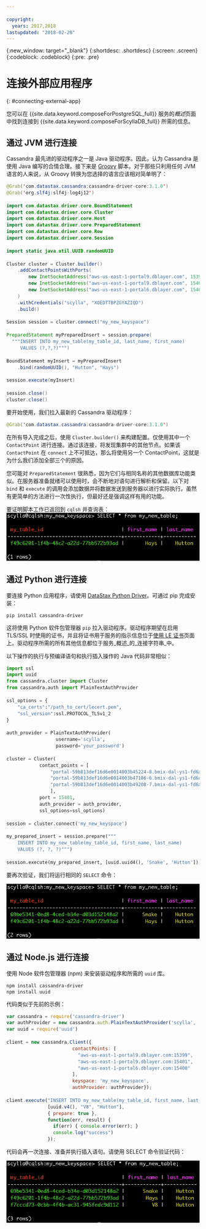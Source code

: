 ```yaml
---

copyright:
  years: 2017,2018
lastupdated: "2018-02-28"
---
```


{:new_window: target="_blank"}
{:shortdesc: .shortdesc}
{:screen: .screen}
{:codeblock: .codeblock}
{:pre: .pre}

# 连接外部应用程序
{: #connecting-external-app}

您可以在 {{site.data.keyword.composeForPostgreSQL_full}} 服务的*概述*页面中找到连接到 {{site.data.keyword.composeForScyllaDB_full}} 所需的信息。

## 通过 JVM 进行连接

Cassandra 最先进的驱动程序之一是 Java 驱动程序。因此，认为 Cassandra 是使用 Java 编写的合情合理。接下来是 [Groovy](http://www.groovy-lang.org/documentation.html#gettingstarted) 脚本。对于那些只利用任何 JVM 语言的人来说，从 Groovy 转换为您选择的语言应该相对简单明了：

```java
@Grab('com.datastax.cassandra:cassandra-driver-core:3.1.0')
@Grab('org.slf4j:slf4j-log4j12')

import com.datastax.driver.core.BoundStatement
import com.datastax.driver.core.Cluster
import com.datastax.driver.core.Host
import com.datastax.driver.core.PreparedStatement
import com.datastax.driver.core.Row
import com.datastax.driver.core.Session

import static java.util.UUID.randomUUID

Cluster cluster = Cluster.builder()
    .addContactPointsWithPorts(
        new InetSocketAddress("aws-us-east-1-portal9.dblayer.com", 15399 ),
        new InetSocketAddress("aws-us-east-1-portal9.dblayer.com", 15401 ),
        new InetSocketAddress("aws-us-east-1-portal6.dblayer.com", 15400 )
    )
    .withCredentials("scylla", "XOEDTTBPZGYAZIQD")
    .build()

Session session = cluster.connect("my_new_keyspace")

PreparedStatement myPreparedInsert = session.prepare(
  """INSERT INTO my_new_table(my_table_id, last_name, first_name)
     VALUES (?,?,?)""")

BoundStatement myInsert = myPreparedInsert
    .bind(randomUUID(), "Hutton", "Hays")

session.execute(myInsert)

session.close()
cluster.close()
```

要开始使用，我们拉入最新的 Cassandra 驱动程序：

```java
@Grab('com.datastax.cassandra:cassandra-driver-core:3.1.0')
```

在所有导入完成之后，使用 `Cluster.builder()` 来构建配置。仅使用其中一个 `ContactPoint` 进行连接。通过该连接，将发现集群中的其他节点。如果该 `ContactPoint` 在 `connect` 上不可抵达，那么将使用另一个 ContactPoint，这就是为什么我们添加全部三个的原因。

您可能对 `PreparedStatement` 很熟悉，因为它们与相同名称的其他数据库功能类似。在服务器准备就绪可以使用时，会不断地对语句进行解析和保留。以下对 `bind` 和 `execute` 的调用会添加数据并将数据发送到服务器以进行实际执行。虽然有更简单的方法进行一次性执行，但最好还是强调这样有用的功能。

要证明脚本工作已返回到 `cqlsh` 并查询表：
![“cqlsh”中“SELECT”的结果。](./images/results_select_java.png "Select 的结果")

## 通过 Python 进行连接

要连接 Python 应用程序，请使用 [DataStax Python Driver](https://github.com/datastax/python-driver)。可通过 pip 完成安装：

```shell
pip install cassandra-driver
```

这将使用 Python 软件包管理器 `pip` 拉入驱动程序。驱动程序期望在启用 TLS/SSL 时使用的证书，并且将证书用于服务的指示信息位于[使用 LE 证书](./scylla-certificates.html)页面上。驱动程序所需的所有其他信息都位于服务_概述_的_连接字符串_中。

以下操作的执行与预编译语句和执行插入操作的 Java 代码非常相似：

```python
import ssl
import uuid
from cassandra.cluster import Cluster
from cassandra.auth import PlainTextAuthProvider

ssl_options = {
    "ca_certs":"/path_to_cert/lecert.pem",
    "ssl_version":ssl.PROTOCOL_TLSv1_2
}

auth_provider = PlainTextAuthProvider(
                  username='scylla',
                  password='your_password')

cluster = Cluster(
            contact_points = [
                "portal-59b813def16d6e0014003b45224-8.bmix-dal-ys1-fd6a5b7e-e120-43f3-95ea-e40028e540a8.composeci-us-ibm-com.composedb.com",  
                "portal-59b813def16d6e0014003b47186-6.bmix-dal-ys1-fd6a5b7e-e120-43f3-95ea-e40028e540a8.composeci-us-ibm-com.composedb.com",  
                "portal-59b813def16d6e0014003b49208-7.bmix-dal-ys1-fd6a5b7e-e120-43f3-95ea-e40028e540a8.composeci-us-ibm-com.composedb.com"
                ],
            port = 15401,
            auth_provider = auth_provider,
            ssl_options=ssl_options)

session = cluster.connect('my_new_keyspace')

my_prepared_insert = session.prepare("""
    INSERT INTO my_new_table(my_table_id, first_name, last_name)
    VALUES (?, ?, ?)""")

session.execute(my_prepared_insert, [uuid.uuid4(), 'Snake', 'Hutton'])
```

要再次验证，我们将运行相同的 `SELECT` 命令：

![“cqlsh”中“SELECT”的结果。](./images/results_select_python.png "Select 的结果")

## 通过 Node.js 进行连接

使用 Node 软件包管理器 (npm) 来安装驱动程序和所需的 `uuid` 库。

```shell
npm install cassandra-driver
npm install uuid
```

 代码类似于先前的示例：

```javascript
var cassandra = require('cassandra-driver')
var authProvider = new cassandra.auth.PlainTextAuthProvider('scylla', 'XOEDTTBPZGYAZIQD')
var uuid = require('uuid')

client = new cassandra.Client({
                        contactPoints: [
                          "aws-us-east-1-portal9.dblayer.com:15399",
                          "aws-us-east-1-portal9.dblayer.com:15401",
                          "aws-us-east-1-portal6.dblayer.com:15400"
                        ],
                        keyspace: 'my_new_keyspace',
                        authProvider: authProvider});

client.execute("INSERT INTO my_new_table(my_table_id, first_name, last_name) VALUES(?,?,?)",
               [uuid.v4(), "V8", "Hutton"],
               { prepare: true },
               function(err, result) {
                 if(err) { console.error(err); }
                 console.log("success")
               });

```

代码会再一次连接、准备并执行插入语句。请使用 SELECT 命令验证代码：

![“cqlsh”中“SELECT”的结果。](./images/results_select_node.png "Select 的结果")
